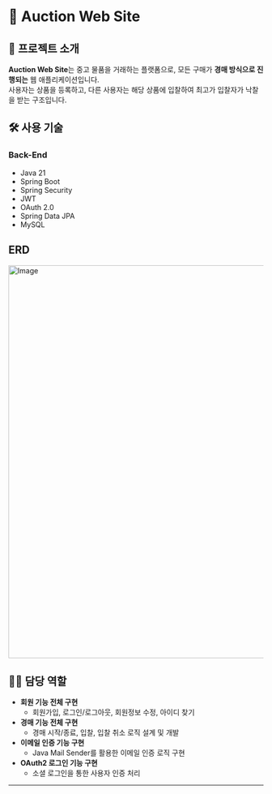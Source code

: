 # 📢 Auction Web Site

## 📌 프로젝트 소개
**Auction Web Site**는 중고 물품을 거래하는 플랫폼으로, 모든 구매가 **경매 방식으로 진행되는** 웹 애플리케이션입니다.  
사용자는 상품을 등록하고, 다른 사용자는 해당 상품에 입찰하여 최고가 입찰자가 낙찰을 받는 구조입니다.

## 🛠️ 사용 기술

### Back-End
- Java 21  
- Spring Boot  
- Spring Security  
- JWT  
- OAuth 2.0  
- Spring Data JPA  
- MySQL  

## ERD
<img width="1139" height="775" alt="Image" src="https://github.com/user-attachments/assets/c900608d-8af7-4f85-97be-4f83fdfae46e" />

## 🧑‍💻 담당 역할
- **회원 기능 전체 구현**  
  - 회원가입, 로그인/로그아웃, 회원정보 수정, 아이디 찾기
- **경매 기능 전체 구현**  
  - 경매 시작/종료, 입찰, 입찰 취소 로직 설계 및 개발
- **이메일 인증 기능 구현**  
  - Java Mail Sender를 활용한 이메일 인증 로직 구현
- **OAuth2 로그인 기능 구현**  
  - 소셜 로그인을 통한 사용자 인증 처리
---

